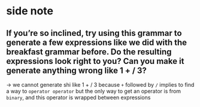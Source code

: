 # side note 
## If you’re so inclined, try using this grammar to generate a few expressions like we did with the breakfast grammar before. Do the resulting expressions look right to you? Can you make it generate anything wrong like 1 + / 3?

-> we cannot generate shi like 1 + / 3 because `+` followed by `/` implies to find a way to `operator operator` but the only way to get an operator is from `binary`, and this operator is wrapped between expressions  
